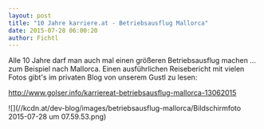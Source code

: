 ```yaml
---
layout: post
title: "10 Jahre karriere.at - Betriebsausflug Mallorca"
date: 2015-07-28 06:00:20
author: Fichtl
---
```

Alle 10 Jahre darf man auch mal einen größeren Betriebsausflug machen ... zum Beispiel nach Mallorca. Einen ausführlichen Reisebericht mit vielen Fotos gibt's im privaten Blog von unserem Gustl zu lesen:

http://www.golser.info/karriereat-betriebsausflug-mallorca-13062015

![](//kcdn.at/dev-blog/images/betriebsausflug-mallorca/Bildschirmfoto 2015-07-28 um 07.59.53.png)